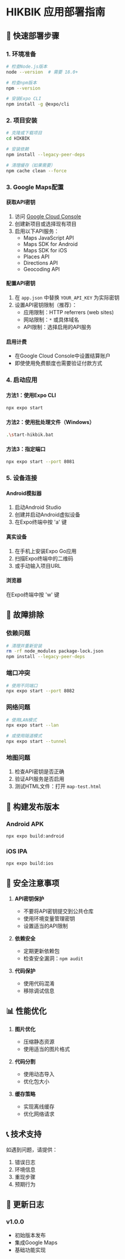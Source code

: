 # HIKBIK 应用部署指南

## 🚀 快速部署步骤

### 1. 环境准备
```bash
# 检查Node.js版本
node --version  # 需要 18.0+

# 检查npm版本
npm --version

# 安装Expo CLI
npm install -g @expo/cli
```

### 2. 项目安装
```bash
# 克隆或下载项目
cd HIKBIK

# 安装依赖
npm install --legacy-peer-deps

# 清理缓存（如果需要）
npm cache clean --force
```

### 3. Google Maps配置

#### 获取API密钥
1. 访问 [Google Cloud Console](https://console.cloud.google.com/)
2. 创建新项目或选择现有项目
3. 启用以下API服务：
   - Maps JavaScript API
   - Maps SDK for Android
   - Maps SDK for iOS
   - Places API
   - Directions API
   - Geocoding API

#### 配置API密钥
1. 在 `app.json` 中替换 `YOUR_API_KEY` 为实际密钥
2. 设置API密钥限制（推荐）：
   - 应用限制：HTTP referrers (web sites)
   - 网站限制：`*` 或具体域名
   - API限制：选择启用的API服务

#### 启用计费
- 在Google Cloud Console中设置结算账户
- 即使使用免费额度也需要验证付款方式

### 4. 启动应用

#### 方法1：使用Expo CLI
```bash
npx expo start
```

#### 方法2：使用批处理文件（Windows）
```bash
.\start-hikbik.bat
```

#### 方法3：指定端口
```bash
npx expo start --port 8081
```

### 5. 设备连接

#### Android模拟器
1. 启动Android Studio
2. 创建并启动Android虚拟设备
3. 在Expo终端中按 'a' 键

#### 真实设备
1. 在手机上安装Expo Go应用
2. 扫描Expo终端中的二维码
3. 或手动输入项目URL

#### 浏览器
在Expo终端中按 'w' 键

## 🔧 故障排除

### 依赖问题
```bash
# 清理并重新安装
rm -rf node_modules package-lock.json
npm install --legacy-peer-deps
```

### 端口冲突
```bash
# 使用不同端口
npx expo start --port 8082
```

### 网络问题
```bash
# 使用LAN模式
npx expo start --lan

# 或使用隧道模式
npx expo start --tunnel
```

### 地图问题
1. 检查API密钥是否正确
2. 验证API服务是否启用
3. 测试HTML文件：打开 `map-test.html`

## 📱 构建发布版本

### Android APK
```bash
npx expo build:android
```

### iOS IPA
```bash
npx expo build:ios
```

## 🔐 安全注意事项

1. **API密钥保护**
   - 不要将API密钥提交到公共仓库
   - 使用环境变量管理密钥
   - 设置适当的API限制

2. **依赖安全**
   - 定期更新依赖包
   - 检查安全漏洞：`npm audit`

3. **代码保护**
   - 使用代码混淆
   - 移除调试信息

## 📊 性能优化

1. **图片优化**
   - 压缩静态资源
   - 使用适当的图片格式

2. **代码分割**
   - 使用动态导入
   - 优化包大小

3. **缓存策略**
   - 实现离线缓存
   - 优化网络请求

## 📞 技术支持

如遇到问题，请提供：
1. 错误日志
2. 环境信息
3. 重现步骤
4. 预期行为

## 📄 更新日志

### v1.0.0
- 初始版本发布
- 集成Google Maps
- 基础功能实现
